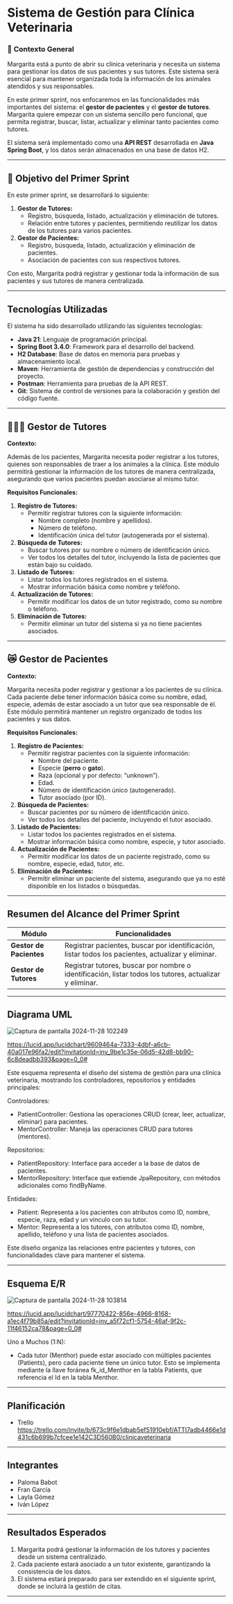 # Sistema de Gestión para Clínica Veterinaria

### 🏁 **Contexto General**

Margarita está a punto de abrir su clínica veterinaria y necesita un sistema para gestionar los datos de sus pacientes y sus tutores. Este sistema será esencial para mantener organizada toda la información de los animales atendidos y sus responsables.

En este primer sprint, nos enfocaremos en las funcionalidades más importantes del sistema: el **gestor de pacientes** y el **gestor de tutores**. Margarita quiere empezar con un sistema sencillo pero funcional, que permita registrar, buscar, listar, actualizar y eliminar tanto pacientes como tutores.

El sistema será implementado como una **API REST** desarrollada en **Java Spring Boot**, y los datos serán almacenados en una base de datos H2.

---

## 👀 **Objetivo del Primer Sprint**

En este primer sprint, se desarrollará lo siguiente:

1. **Gestor de Tutores:**
    - Registro, búsqueda, listado, actualización y eliminación de tutores.
    - Relación entre tutores y pacientes, permitiendo reutilizar los datos de los tutores para varios pacientes.
2. **Gestor de Pacientes:**
    - Registro, búsqueda, listado, actualización y eliminación de pacientes.
    - Asociación de pacientes con sus respectivos tutores.

Con esto, Margarita podrá registrar y gestionar toda la información de sus pacientes y sus tutores de manera centralizada.

---

## **Tecnologías Utilizadas**

El sistema ha sido desarrollado utilizando las siguientes tecnologías:

- **Java 21**: Lenguaje de programación principal.
- **Spring Boot 3.4.0**: Framework para el desarrollo del backend.
- **H2 Database**: Base de datos en memoria para pruebas y almacenamiento local.
- **Maven**: Herramienta de gestión de dependencias y construcción del proyecto.
- **Postman**: Herramienta para pruebas de la API REST.
- **Git**: Sistema de control de versiones para la colaboración y gestión del código fuente.

---

## 🧑🏽‍🦰 **Gestor de Tutores**

**Contexto:**

Además de los pacientes, Margarita necesita poder registrar a los tutores, quienes son responsables de traer a los animales a la clínica. Este módulo permitirá gestionar la información de los tutores de manera centralizada, asegurando que varios pacientes puedan asociarse al mismo tutor.

**Requisitos Funcionales:**

1. **Registro de Tutores:**
    - Permitir registrar tutores con la siguiente información:
        - Nombre completo (nombre y apellidos).
        - Número de teléfono.
        - Identificación única del tutor (autogenerada por el sistema).
2. **Búsqueda de Tutores:**
    - Buscar tutores por su nombre o número de identificación único.
    - Ver todos los detalles del tutor, incluyendo la lista de pacientes que están bajo su cuidado.
3. **Listado de Tutores:**
    - Listar todos los tutores registrados en el sistema.
    - Mostrar información básica como nombre y teléfono.
4. **Actualización de Tutores:**
    - Permitir modificar los datos de un tutor registrado, como su nombre o teléfono.
5. **Eliminación de Tutores:**
    - Permitir eliminar un tutor del sistema si ya no tiene pacientes asociados.

---

## 😿 **Gestor de Pacientes**

**Contexto:**

Margarita necesita poder registrar y gestionar a los pacientes de su clínica. Cada paciente debe tener información básica como su nombre, edad, especie, además de estar asociado a un tutor que sea responsable de él. Este módulo permitirá mantener un registro organizado de todos los pacientes y sus datos.

**Requisitos Funcionales:**

1. **Registro de Pacientes:**
    - Permitir registrar pacientes con la siguiente información:
        - Nombre del paciente.
        - Especie (**perro** o **gato**).
        - Raza (opcional y por defecto: “unknown”).
        - Edad.
        - Número de identificación único (autogenerado).
        - Tutor asociado (por ID).
2. **Búsqueda de Pacientes:**
    - Buscar pacientes por su número de identificación único.
    - Ver todos los detalles del paciente, incluyendo el tutor asociado.
3. **Listado de Pacientes:**
    - Listar todos los pacientes registrados en el sistema.
    - Mostrar información básica como nombre, especie, y tutor asociado.
4. **Actualización de Pacientes:**
    - Permitir modificar los datos de un paciente registrado, como su nombre, especie, edad, tutor, etc.
5. **Eliminación de Pacientes:**
    - Permitir eliminar un paciente del sistema, asegurando que ya no esté disponible en los listados o búsquedas.

---

## **Resumen del Alcance del Primer Sprint**

| **Módulo**           | **Funcionalidades**                                                                                                                                 |
|-----------------------|-----------------------------------------------------------------------------------------------------------------------------------------------------|
| **Gestor de Pacientes** | Registrar pacientes, buscar por identificación, listar todos los pacientes, actualizar y eliminar.                                                |
| **Gestor de Tutores**   | Registrar tutores, buscar por nombre o identificación, listar todos los tutores, actualizar y eliminar.                                           |

---

## **Diagrama UML**

![Captura de pantalla 2024-11-28 102249](https://github.com/user-attachments/assets/1185712d-4051-47c3-92e0-2bdc9be526e0)

https://lucid.app/lucidchart/9609464a-7333-4dbf-a6cb-40a017e96fa2/edit?invitationId=inv_9be1c35e-06d5-42d8-bb90-6c8deadbb393&page=0_0#


Este esquema representa el diseño del sistema de gestión para una clínica veterinaria, mostrando los controladores, repositorios y entidades principales:

Controladores:

- PatientController: Gestiona las operaciones CRUD (crear, leer, actualizar, eliminar) para pacientes.
- MentorController: Maneja las operaciones CRUD para tutores (mentores).
  
Repositorios:

- PatientRepository: Interface para acceder a la base de datos de pacientes.
- MentorRepository: Interface que extiende JpaRepository, con métodos adicionales como findByName.

Entidades:

- Patient: Representa a los pacientes con atributos como ID, nombre, especie, raza, edad y un vínculo con su tutor.
- Mentor: Representa a los tutores, con atributos como ID, nombre, apellido, teléfono y una lista de pacientes asociados.

Este diseño organiza las relaciones entre pacientes y tutores, con funcionalidades clave para mantener el sistema.

---

## **Esquema E/R**

![Captura de pantalla 2024-11-28 103814](https://github.com/user-attachments/assets/5d6ec824-7f75-41a9-b88d-8679522478d2)

https://lucid.app/lucidchart/97770422-856e-4966-8168-a1ec4f79b85a/edit?invitationId=inv_a5f72cf1-5754-46af-9f2c-11f46152ca78&page=0_0#

Uno a Muchos (1:N):

- Cada tutor (Menthor) puede estar asociado con múltiples pacientes (Patients), pero cada paciente tiene un único tutor. Esto se implementa mediante la llave foránea fk_id_Menthor en la tabla Patients, que referencia el Id en la tabla Menthor.

---

## **Planificación**

- Trello https://trello.com/invite/b/673c9f6e1dbab5ef51910ebf/ATTI7adb4466e1d431c6b699b7cfcee1e142C3D560B0/clinicaveterinaria

---

## **Integrantes**

- Paloma Babot
- Fran García
- Layla Gómez
- Iván López

---

## **Resultados Esperados**

1. Margarita podrá gestionar la información de los tutores y pacientes desde un sistema centralizado.
2. Cada paciente estará asociado a un tutor existente, garantizando la consistencia de los datos.
3. El sistema estará preparado para ser extendido en el siguiente sprint, donde se incluirá la gestión de citas.

---






